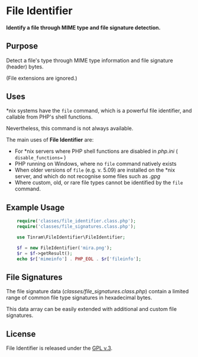 
# File Identifier

#### Identify a file through MIME type and file signature detection.


## Purpose

Detect a file's type through MIME type information and file signature (header) bytes.

(File extensions are ignored.)


## Uses

*nix systems have the `file` command, which is a powerful file identifier, and callable from PHP's shell functions.

Nevertheless, this command is not always available.

The main uses of **File Identifier** are:

+ For \*nix servers where PHP shell functions are disabled in *php.ini* ( `disable_functions=` )
+ PHP running on Windows, where no `file` command natively exists
+ When older versions of `file` (e.g. v. 5.09) are installed on the \*nix server, and which do not recognise some files such as *.gpg*
+ Where custom, old, or rare file types cannot be identified by the `file` command.


## Example Usage

```php
    require('classes/file_identifier.class.php');
    require('classes/file_signatures.class.php');

    use Tinram\FileIdentifier\FileIdentifier;

    $f = new FileIdentifier('mira.png');
    $r = $f->getResult();
    echo $r['mimeinfo'] . PHP_EOL . $r['fileinfo'];
```


## File Signatures

The file signature data (*classes/file_signatures.class.php*) contain a limited range of common file type signatures in hexadecimal bytes.

This data array can be easily extended with additional and custom file signatures.


## License

File Identifier is released under the [GPL v.3](https://www.gnu.org/licenses/gpl-3.0.html).
